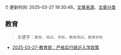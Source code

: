 :alarm_clock: 更新时间: 2025-03-27 19:30:49。[文章来源](/README.md)、[文章分类](/TAGS.md)

## 教育


> 关键字：`教育`、`培训`、`学校`、`教育培训`、`教育学校`



- [2025-03-27-教育部：严格实行就近入学政策](https://www.cls.cn/detail/1985293) 
